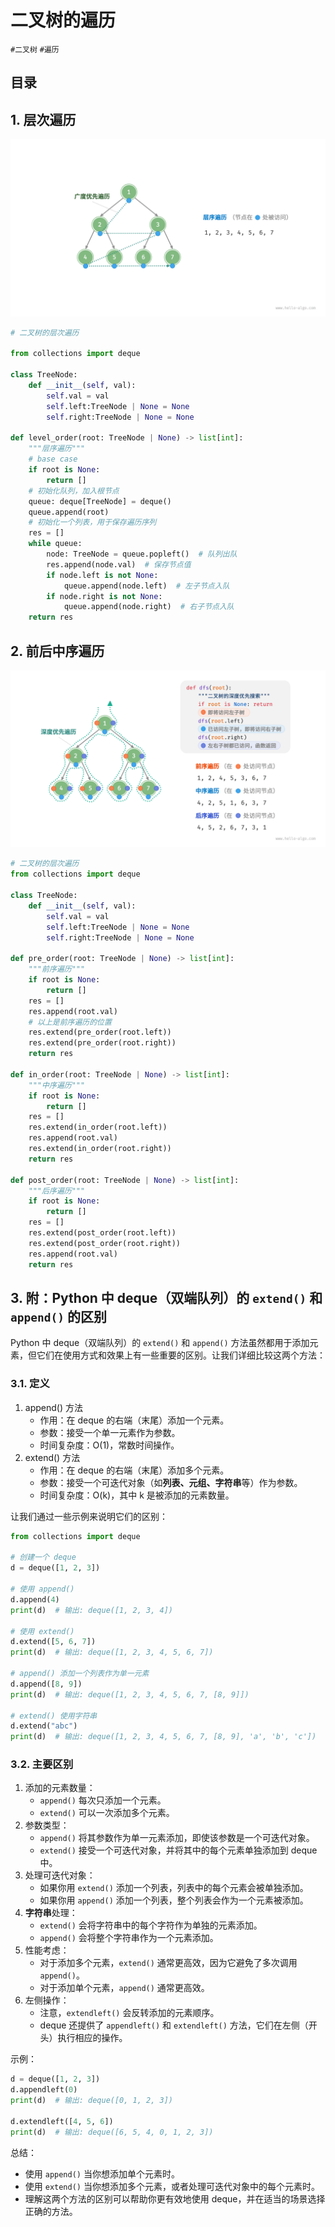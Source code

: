 
# 二叉树的遍历

`#二叉树` `#遍历`


## 目录
<!-- toc -->
 ## 1. 层次遍历 

![图片&文件](./files/Pastedimage20240922184805.png)

```python
# 二叉树的层次遍历

from collections import deque

class TreeNode:
    def __init__(self, val):
        self.val = val
        self.left:TreeNode | None = None
        self.right:TreeNode | None = None

def level_order(root: TreeNode | None) -> list[int]:
    """层序遍历"""
    # base case
    if root is None:
        return []
    # 初始化队列，加入根节点
    queue: deque[TreeNode] = deque()
    queue.append(root)
    # 初始化一个列表，用于保存遍历序列
    res = []
    while queue:
        node: TreeNode = queue.popleft()  # 队列出队
        res.append(node.val)  # 保存节点值
        if node.left is not None:
            queue.append(node.left)  # 左子节点入队
        if node.right is not None:
            queue.append(node.right)  # 右子节点入队
    return res
```

## 2. 前后中序遍历

![图片&文件](./files/Pastedimage20240922184904.png)

```python
# 二叉树的层次遍历
from collections import deque

class TreeNode:
    def __init__(self, val):
        self.val = val
        self.left:TreeNode | None = None
        self.right:TreeNode | None = None

def pre_order(root: TreeNode | None) -> list[int]:
    """前序遍历"""
    if root is None:
        return []
    res = []
    res.append(root.val)
    # 以上是前序遍历的位置
    res.extend(pre_order(root.left))
    res.extend(pre_order(root.right))
    return res

def in_order(root: TreeNode | None) -> list[int]:
    """中序遍历"""
    if root is None:
        return []
    res = []
    res.extend(in_order(root.left))
    res.append(root.val)
    res.extend(in_order(root.right))
    return res

def post_order(root: TreeNode | None) -> list[int]:
    """后序遍历"""
    if root is None:
        return []
    res = []
    res.extend(post_order(root.left))
    res.extend(post_order(root.right))
    res.append(root.val)
    return res
```


## 3. 附：Python 中 deque（双端队列）的 `extend()` 和 `append()`  的区别

Python 中 deque（双端队列）的 `extend()` 和 `append()` 方法虽然都用于添加元素，但它们在使用方式和效果上有一些重要的区别。让我们详细比较这两个方法：

### 3.1. 定义

1. append() 方法
	- 作用：在 deque 的右端（末尾）添加一个元素。
	- 参数：接受一个单一元素作为参数。
	- 时间复杂度：O(1)，常数时间操作。
2. extend() 方法
	- 作用：在 deque 的右端（末尾）添加多个元素。
	- 参数：接受一个可迭代对象（如**列表、元组、字符串**等）作为参数。
	- 时间复杂度：O(k)，其中 k 是被添加的元素数量。

让我们通过一些示例来说明它们的区别：

```python
from collections import deque

# 创建一个 deque
d = deque([1, 2, 3])

# 使用 append()
d.append(4)
print(d)  # 输出: deque([1, 2, 3, 4])

# 使用 extend()
d.extend([5, 6, 7])
print(d)  # 输出: deque([1, 2, 3, 4, 5, 6, 7])

# append() 添加一个列表作为单一元素
d.append([8, 9])
print(d)  # 输出: deque([1, 2, 3, 4, 5, 6, 7, [8, 9]])

# extend() 使用字符串
d.extend("abc")
print(d)  # 输出: deque([1, 2, 3, 4, 5, 6, 7, [8, 9], 'a', 'b', 'c'])
```

### 3.2. 主要区别

1. 添加的元素数量：
	- `append()` 每次只添加一个元素。
	- `extend()` 可以一次添加多个元素。
2. 参数类型：
	- `append()` 将其参数作为单一元素添加，即使该参数是一个可迭代对象。
	- `extend()` 接受一个可迭代对象，并将其中的每个元素单独添加到 deque 中。
3. 处理可迭代对象：
	- 如果你用 `extend()` 添加一个列表，列表中的每个元素会被单独添加。
	- 如果你用 `append()` 添加一个列表，整个列表会作为一个元素被添加。
4. **字符串**处理：
	- `extend()` 会将字符串中的每个字符作为单独的元素添加。
	- `append()` 会将整个字符串作为一个元素添加。
5. 性能考虑：
	- 对于添加多个元素，`extend()` 通常更高效，因为它避免了多次调用 `append()`。
	- 对于添加单个元素，`append()` 通常更高效。
6. 左侧操作：
	- 注意，`extendleft()` 会反转添加的元素顺序。
	- deque 还提供了 `appendleft()` 和 `extendleft()` 方法，它们在左侧（开头）执行相应的操作。

示例：

```python
d = deque([1, 2, 3])
d.appendleft(0)
print(d)  # 输出: deque([0, 1, 2, 3])

d.extendleft([4, 5, 6])
print(d)  # 输出: deque([6, 5, 4, 0, 1, 2, 3])
```

总结：
- 使用 `append()` 当你想添加单个元素时。
- 使用 `extend()` 当你想添加多个元素，或者处理可迭代对象中的每个元素时。
- 理解这两个方法的区别可以帮助你更有效地使用 deque，并在适当的场景选择正确的方法。
